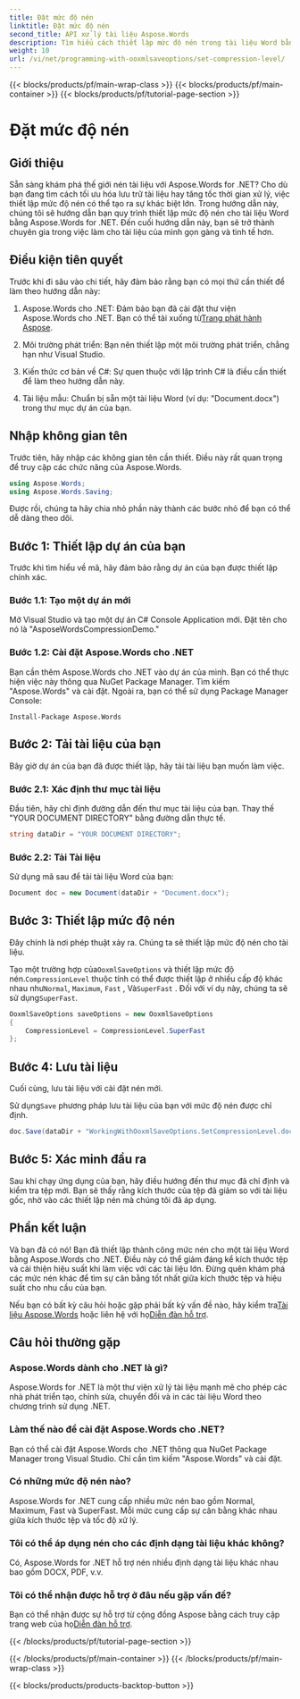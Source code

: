 ```yaml
---
title: Đặt mức độ nén
linktitle: Đặt mức độ nén
second_title: API xử lý tài liệu Aspose.Words
description: Tìm hiểu cách thiết lập mức độ nén trong tài liệu Word bằng Aspose.Words cho .NET. Làm theo hướng dẫn từng bước của chúng tôi để tối ưu hóa lưu trữ và hiệu suất tài liệu của bạn.
weight: 10
url: /vi/net/programming-with-ooxmlsaveoptions/set-compression-level/
---
```


{{< blocks/products/pf/main-wrap-class >}}
{{< blocks/products/pf/main-container >}}
{{< blocks/products/pf/tutorial-page-section >}}

# Đặt mức độ nén

## Giới thiệu

Sẵn sàng khám phá thế giới nén tài liệu với Aspose.Words for .NET? Cho dù bạn đang tìm cách tối ưu hóa lưu trữ tài liệu hay tăng tốc thời gian xử lý, việc thiết lập mức độ nén có thể tạo ra sự khác biệt lớn. Trong hướng dẫn này, chúng tôi sẽ hướng dẫn bạn quy trình thiết lập mức độ nén cho tài liệu Word bằng Aspose.Words for .NET. Đến cuối hướng dẫn này, bạn sẽ trở thành chuyên gia trong việc làm cho tài liệu của mình gọn gàng và tinh tế hơn.

## Điều kiện tiên quyết

Trước khi đi sâu vào chi tiết, hãy đảm bảo rằng bạn có mọi thứ cần thiết để làm theo hướng dẫn này:

1.  Aspose.Words cho .NET: Đảm bảo bạn đã cài đặt thư viện Aspose.Words cho .NET. Bạn có thể tải xuống từ[Trang phát hành Aspose](https://releases.aspose.com/words/net/).

2. Môi trường phát triển: Bạn nên thiết lập một môi trường phát triển, chẳng hạn như Visual Studio.

3. Kiến thức cơ bản về C#: Sự quen thuộc với lập trình C# là điều cần thiết để làm theo hướng dẫn này.

4. Tài liệu mẫu: Chuẩn bị sẵn một tài liệu Word (ví dụ: "Document.docx") trong thư mục dự án của bạn.

## Nhập không gian tên

Trước tiên, hãy nhập các không gian tên cần thiết. Điều này rất quan trọng để truy cập các chức năng của Aspose.Words.

```csharp
using Aspose.Words;
using Aspose.Words.Saving;
```

Được rồi, chúng ta hãy chia nhỏ phần này thành các bước nhỏ để bạn có thể dễ dàng theo dõi.

## Bước 1: Thiết lập dự án của bạn

Trước khi tìm hiểu về mã, hãy đảm bảo rằng dự án của bạn được thiết lập chính xác.

### Bước 1.1: Tạo một dự án mới

Mở Visual Studio và tạo một dự án C# Console Application mới. Đặt tên cho nó là "AsposeWordsCompressionDemo."

### Bước 1.2: Cài đặt Aspose.Words cho .NET

Bạn cần thêm Aspose.Words cho .NET vào dự án của mình. Bạn có thể thực hiện việc này thông qua NuGet Package Manager. Tìm kiếm "Aspose.Words" và cài đặt. Ngoài ra, bạn có thể sử dụng Package Manager Console:

```shell
Install-Package Aspose.Words
```

## Bước 2: Tải tài liệu của bạn

Bây giờ dự án của bạn đã được thiết lập, hãy tải tài liệu bạn muốn làm việc.

### Bước 2.1: Xác định thư mục tài liệu

Đầu tiên, hãy chỉ định đường dẫn đến thư mục tài liệu của bạn. Thay thế "YOUR DOCUMENT DIRECTORY" bằng đường dẫn thực tế.

```csharp
string dataDir = "YOUR DOCUMENT DIRECTORY";
```

### Bước 2.2: Tải Tài liệu

Sử dụng mã sau để tải tài liệu Word của bạn:

```csharp
Document doc = new Document(dataDir + "Document.docx");
```

## Bước 3: Thiết lập mức độ nén

Đây chính là nơi phép thuật xảy ra. Chúng ta sẽ thiết lập mức độ nén cho tài liệu.

 Tạo một trường hợp của`OoxmlSaveOptions` và thiết lập mức độ nén.`CompressionLevel` thuộc tính có thể được thiết lập ở nhiều cấp độ khác nhau như`Normal`, `Maximum`, `Fast` , Và`SuperFast` . Đối với ví dụ này, chúng ta sẽ sử dụng`SuperFast`.

```csharp
OoxmlSaveOptions saveOptions = new OoxmlSaveOptions
{
    CompressionLevel = CompressionLevel.SuperFast
};
```

## Bước 4: Lưu tài liệu

Cuối cùng, lưu tài liệu với cài đặt nén mới.

 Sử dụng`Save` phương pháp lưu tài liệu của bạn với mức độ nén được chỉ định.

```csharp
doc.Save(dataDir + "WorkingWithOoxmlSaveOptions.SetCompressionLevel.docx", saveOptions);
```

## Bước 5: Xác minh đầu ra

Sau khi chạy ứng dụng của bạn, hãy điều hướng đến thư mục đã chỉ định và kiểm tra tệp mới. Bạn sẽ thấy rằng kích thước của tệp đã giảm so với tài liệu gốc, nhờ vào các thiết lập nén mà chúng tôi đã áp dụng.

## Phần kết luận

Và bạn đã có nó! Bạn đã thiết lập thành công mức nén cho một tài liệu Word bằng Aspose.Words cho .NET. Điều này có thể giảm đáng kể kích thước tệp và cải thiện hiệu suất khi làm việc với các tài liệu lớn. Đừng quên khám phá các mức nén khác để tìm sự cân bằng tốt nhất giữa kích thước tệp và hiệu suất cho nhu cầu của bạn.

Nếu bạn có bất kỳ câu hỏi hoặc gặp phải bất kỳ vấn đề nào, hãy kiểm tra[Tài liệu Aspose.Words](https://reference.aspose.com/words/net/) hoặc liên hệ với họ[Diễn đàn hỗ trợ](https://forum.aspose.com/c/words/8).

## Câu hỏi thường gặp

### Aspose.Words dành cho .NET là gì?

Aspose.Words for .NET là một thư viện xử lý tài liệu mạnh mẽ cho phép các nhà phát triển tạo, chỉnh sửa, chuyển đổi và in các tài liệu Word theo chương trình sử dụng .NET.

### Làm thế nào để cài đặt Aspose.Words cho .NET?

Bạn có thể cài đặt Aspose.Words cho .NET thông qua NuGet Package Manager trong Visual Studio. Chỉ cần tìm kiếm "Aspose.Words" và cài đặt.

### Có những mức độ nén nào?

Aspose.Words for .NET cung cấp nhiều mức nén bao gồm Normal, Maximum, Fast và SuperFast. Mỗi mức cung cấp sự cân bằng khác nhau giữa kích thước tệp và tốc độ xử lý.

### Tôi có thể áp dụng nén cho các định dạng tài liệu khác không?

Có, Aspose.Words for .NET hỗ trợ nén nhiều định dạng tài liệu khác nhau bao gồm DOCX, PDF, v.v.

### Tôi có thể nhận được hỗ trợ ở đâu nếu gặp vấn đề?

 Bạn có thể nhận được sự hỗ trợ từ cộng đồng Aspose bằng cách truy cập trang web của họ[Diễn đàn hỗ trợ](https://forum.aspose.com/c/words/8).

{{< /blocks/products/pf/tutorial-page-section >}}

{{< /blocks/products/pf/main-container >}}
{{< /blocks/products/pf/main-wrap-class >}}

{{< blocks/products/products-backtop-button >}}
